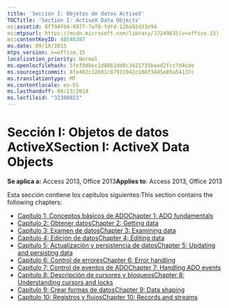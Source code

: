 ```yaml
---
title: 'Sección I: Objetos de datos ActiveX'
TOCTitle: 'Section I: ActiveX Data Objects'
ms:assetid: 8f794f04-6977-7af0-fdfd-126a92d33e94
ms:mtpsurl: https://msdn.microsoft.com/library/JJ249635(v=office.15)
ms:contentKeyID: 48546307
ms.date: 09/18/2015
mtps_version: v=office.15
localization_priority: Normal
ms.openlocfilehash: 5fef8dbec1d8861dd8c3421735baed2fcc7d4cde
ms.sourcegitcommit: 8fe462c32b91c87911942c188f3445e85a54137c
ms.translationtype: MT
ms.contentlocale: es-ES
ms.lasthandoff: 04/23/2019
ms.locfileid: "32308823"
---
```

# <a name="section-i-activex-data-objects"></a><span data-ttu-id="508b9-102">Sección I: Objetos de datos ActiveX</span><span class="sxs-lookup"><span data-stu-id="508b9-102">Section I: ActiveX Data Objects</span></span>

<span data-ttu-id="508b9-103">**Se aplica a:** Access 2013, Office 2013</span><span class="sxs-lookup"><span data-stu-id="508b9-103">**Applies to**: Access 2013, Office 2013</span></span>

<span data-ttu-id="508b9-104">Esta sección contiene los capítulos siguientes:</span><span class="sxs-lookup"><span data-stu-id="508b9-104">This section contains the following chapters:</span></span>

- [<span data-ttu-id="508b9-105">Capítulo 1: Conceptos básicos de ADO</span><span class="sxs-lookup"><span data-stu-id="508b9-105">Chapter 1: ADO fundamentals</span></span>](chapter-1-ado-fundamentals.md)
- [<span data-ttu-id="508b9-106">Capítulo 2: Obtener datos</span><span class="sxs-lookup"><span data-stu-id="508b9-106">Chapter 2: Getting data</span></span>](chapter-2-getting-data.md)
- [<span data-ttu-id="508b9-107">Capítulo 3: Examen de datos</span><span class="sxs-lookup"><span data-stu-id="508b9-107">Chapter 3: Examining data</span></span>](chapter-3-examining-data.md)
- [<span data-ttu-id="508b9-108">Capítulo 4: Edición de datos</span><span class="sxs-lookup"><span data-stu-id="508b9-108">Chapter 4: Editing data</span></span>](chapter-4-editing-data.md)
- [<span data-ttu-id="508b9-109">Capítulo 5: Actualización y persistencia de datos</span><span class="sxs-lookup"><span data-stu-id="508b9-109">Chapter 5: Updating and persisting data</span></span>](chapter-5-updating-and-persisting-data.md)
- [<span data-ttu-id="508b9-110">Capítulo 6: Control de errores</span><span class="sxs-lookup"><span data-stu-id="508b9-110">Chapter 6: Error handling</span></span>](chapter-6-error-handling.md)
- [<span data-ttu-id="508b9-111">Capítulo 7: Control de eventos de ADO</span><span class="sxs-lookup"><span data-stu-id="508b9-111">Chapter 7: Handling ADO events</span></span>](chapter-7-handling-ado-events.md)
- [<span data-ttu-id="508b9-112">Capítulo 8: Descripción de cursores y bloqueos</span><span class="sxs-lookup"><span data-stu-id="508b9-112">Chapter 8: Understanding cursors and locks</span></span>](chapter-8-understanding-cursors-and-locks.md)
- [<span data-ttu-id="508b9-113">Capítulo 9: Crear formas de datos</span><span class="sxs-lookup"><span data-stu-id="508b9-113">Chapter 9: Data shaping</span></span>](chapter-9-data-shaping.md)
- [<span data-ttu-id="508b9-114">Capítulo 10: Registros y flujos</span><span class="sxs-lookup"><span data-stu-id="508b9-114">Chapter 10: Records and streams</span></span>](chapter-10-records-and-streams.md)

